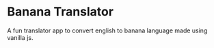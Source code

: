 # Banana Translator

A fun translator app to convert english to banana language made using vanilla js.
